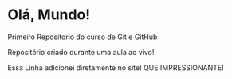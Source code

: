 # Olá, Mundo!
 Primeiro Repositorio do curso de Git e GitHub

 Repositório criado durante uma aula ao vivo!

Essa Linha adicionei diretamente no site! QUE IMPRESSIONANTE!
